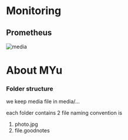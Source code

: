 # Monitoring

## Prometheus

![media](./media/monitoring/photo.jpg)

# About MYu

### Folder structure

we keep media file in media/... 

each folder contains 2 file naming convention is

1. photo.jpg
2. file.goodnotes
